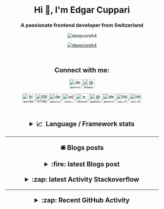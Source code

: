 <h1 align="center">Hi 👋, I'm Edgar Cuppari</h1>
<h3 align="center">A passionate frontend developer from Switzerland</h3>

<p align="center"> <img
        src="https://komarev.com/ghpvc/?username=deepcoreb4&label=Profile%20views&color=89bc1a&style=plastic"
        alt="deepcoreb4"/></p>

<p align="center"> <a href="https://github.com/ryo-ma/github-profile-trophy"><img
            src="https://github-profile-trophy.vercel.app/?username=deepcoreb4"
            alt="deepcoreb4"/></a></p>
</center>
  
<br>

<h2 align="center">Connect with me:</h3>

<p align="center">
  <a href="https://codepen.io/deepcoreb4" target="blank">
    <img
      align="center"
      src="https://raw.githubusercontent.com/rahuldkjain/github-profile-readme-generator/master/src/images/icons/Social/codepen.svg"
      alt="deepcoreb4"
      height="30"
      width="40"
    />
  </a>
  <a href="https://dev.to/@blendit4ent" target="blank">
    <img
      align="center"
      src="https://raw.githubusercontent.com/rahuldkjain/github-profile-readme-generator/master/src/images/icons/Social/devto.svg"
      alt="@blendit4ent"
      height="30"
      width="40"
    />
  </a><br><br>
  <a href="https://twitter.com/blendit4ent" target="blank">
    <img
      align="center"
      src="https://raw.githubusercontent.com/rahuldkjain/github-profile-readme-generator/master/src/images/icons/Social/twitter.svg"
      alt="blendit4ent"
      height="30"
      width="40"
    />
  </a>
  <a href="https://stackoverflow.com/users/6802188" target="blank">
    <img
      align="center"
      src="https://raw.githubusercontent.com/rahuldkjain/github-profile-readme-generator/master/src/images/icons/Social/stack-overflow.svg"
      alt="6802188"
      height="30"
      width="40"
    />
  </a>
  <a href="https://codesandbox.com/deepcoreb4" target="blank">
    <img
      align="center"
      src="https://raw.githubusercontent.com/rahuldkjain/github-profile-readme-generator/master/src/images/icons/Social/codesandbox.svg"
      alt="deepcoreb4"
      height="30"
      width="40"
    />
  </a>
  <a href="https://instagram.com/edgar-cuppari" target="blank">
    <img
      align="center"
      src="https://raw.githubusercontent.com/rahuldkjain/github-profile-readme-generator/master/src/images/icons/Social/instagram.svg"
      alt="edgar-cuppari"
      height="30"
      width="40"
    />
  </a>
  <a href="https://www.behance.net/e.dominik herren" target="blank">
    <img
      align="center"
      src="https://raw.githubusercontent.com/rahuldkjain/github-profile-readme-generator/master/src/images/icons/Social/behance.svg"
      alt="e.dominik herren"
      height="30"
      width="40"
    />
  </a>
  <a href="https://medium.com/@edgar-dominik-herren" target="blank">
    <img
      align="center"
      src="https://raw.githubusercontent.com/rahuldkjain/github-profile-readme-generator/master/src/images/icons/Social/medium.svg"
      alt="@edgar-dominik-herren"
      height="30"
      width="40"
    />
  </a>
  <a href="https://www.youtube.com/c/deepcore" target="blank">
    <img
      align="center"
      src="https://raw.githubusercontent.com/rahuldkjain/github-profile-readme-generator/master/src/images/icons/Social/youtube.svg"
      alt="deepcore"
      height="30"
      width="40"
    />
  </a>
  <a href="https://discord.gg/https://discord.gg/GR78mF6Q" target="blank">
    <img
      align="center"
      src="https://raw.githubusercontent.com/rahuldkjain/github-profile-readme-generator/master/src/images/icons/Social/discord.svg"
      alt="https://discord.gg/GR78mF6Q"
      height="30"
      width="40"
    />
  </a>
  <a href="/https://edgar-dominik-herren.vercel.app.com" target="blank">
    <img
      align="center"
      src="https://raw.githubusercontent.com/rahuldkjain/github-profile-readme-generator/master/src/images/icons/Social/rss.svg"
      alt="https://edgar-dominik-herren.vercel.app.com"
      height="30"
      width="40"
    />
  </a>
</p>

<h2 align="center"></br>

<details>
  <summary><b>📈&nbsp;&nbsp;Language&nbsp;/&nbsp;Framework stats</b></summary>
  <br/>

![deepcorb4](https://github-readme-mod.vercel.app/api?username=deepcoreb4&show_icons=true&theme=monokai)

[![dashboard](https://wakatime.com/badge/user/956ac3ec-0172-42a0-a5e6-84b32edaf94e.svg)](https://wakatime.com/dashboard)
[![wakatime](https://wakatime.com/badge/github/DeepCoreB4/portfolio-Zl-next.svg)](https://wakatime.com/badge/github/DeepCoreB4/portfolio-Zl-next)

  <a href='https://profile.codersrank.io/user/deepcoreb4/'>
  <img src='https://cr-skills-chart-widget.azurewebsites.net/api/api?username=deepcoreb4&padding=30&skills=angular,batchfile,c,C%23,coffeescript,dart,go,html,json,java,javascript,less,mysql,php,pandas,perl,python,reactjs,scss,shell,svelte,swift,typescript,vue'>
  </a>

</details>

---

<P align="center">  🛎️ Blogs posts

<details>

  <summary>:fire: latest Blogs post</summary>

<!-- BLOG-POST-LIST:START -->
- [Erster post - First post](https://dev.to/blendit4ent/erster-post-first-post-aja)
- [Modifying SVG background fills](https://edgar-dominik-herren.vercel.app/articles/svg-background-fills)
- [Developer Roadmap](https://edgar-dominik-herren.vercel.app/articles/developer-roadmap)
- [Responsive data visualization](https://edgar-dominik-herren.vercel.app/articles/responsive-data-visualization)
- [Improving Next.js links](https://edgar-dominik-herren.vercel.app/articles/improving-nextjs-links)
- [MDX previews in Netlify CMS](https://edgar-dominik-herren.vercel.app/articles/mdx-previews-in-netlify-cms)
- [MDX link routing in Gatsby](https://edgar-dominik-herren.vercel.app/articles/mdx-link-routing-in-gatsby)
- [MDX frontmatter in Gatsby](https://edgar-dominik-herren.vercel.app/articles/mdx-frontmatter-in-gatsby)
<!-- BLOG-POST-LIST:END -->

</details>

<br>

<details>

  <summary>:zap: latest Activity Stackoverflow</summary>
        
<!-- STACKOVERFLOW:START -->
- [All page content should be contained by landmarks](https://stackoverflow.com/questions/71013159/all-page-content-should-be-contained-by-landmarks)
<!-- STACKOVERFLOW:END -->
 
</details>

---

<details>

  <summary>:zap: Recent GitHub Activity</summary>
  <br>
<!--START_SECTION:activity-->

1. 🗣 Commented on [#61](https://github.com/iamvishnusankar/next-sitemap/issues/61) in [iamvishnusankar/next-sitemap](https://github.com/iamvishnusankar/next-sitemap)

<!--END_SECTION:activity-->

<br>

<img src="https://cr-ss-service.azurewebsites.net/api/ScreenShot?widget=activity&username=deepcoreb4&labels=true"
/>

</details>
<br>
<br>
</p>
